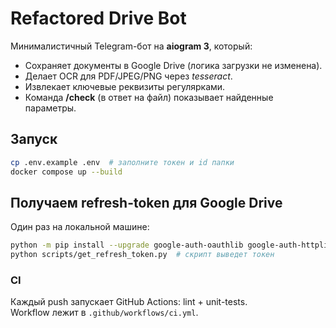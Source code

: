 
# Refactored Drive Bot

Минималистичный Telegram-бот на **aiogram 3**, который:

* Сохраняет документы в Google Drive (логика загрузки не изменена).
* Делает OCR для PDF/JPEG/PNG через *tesseract*.
* Извлекает ключевые реквизиты регулярками.
* Команда **/check** (в ответ на файл) показывает найденные параметры.

## Запуск

```bash
cp .env.example .env  # заполните токен и id папки
docker compose up --build
```

## Получаем refresh-token для Google Drive

Один раз на локальной машине:

```bash
python -m pip install --upgrade google-auth-oauthlib google-auth-httplib2
python scripts/get_refresh_token.py  # скрипт выведет токен
```

### CI

Каждый push запускает GitHub Actions: lint + unit-tests.  
Workflow лежит в `.github/workflows/ci.yml`.
